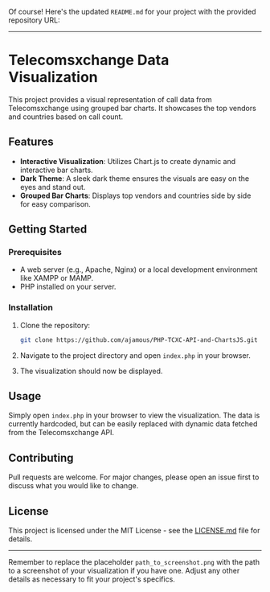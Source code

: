 Of course! Here's the updated `README.md` for your project with the provided repository URL:

---

# Telecomsxchange Data Visualization

This project provides a visual representation of call data from Telecomsxchange using grouped bar charts. It showcases the top vendors and countries based on call count.




## Features

- **Interactive Visualization**: Utilizes Chart.js to create dynamic and interactive bar charts.
- **Dark Theme**: A sleek dark theme ensures the visuals are easy on the eyes and stand out.
- **Grouped Bar Charts**: Displays top vendors and countries side by side for easy comparison.

## Getting Started

### Prerequisites

- A web server (e.g., Apache, Nginx) or a local development environment like XAMPP or MAMP.
- PHP installed on your server.

### Installation

1. Clone the repository:
   ```sh
   git clone https://github.com/ajamous/PHP-TCXC-API-and-ChartsJS.git
   ```

2. Navigate to the project directory and open `index.php` in your browser.

3. The visualization should now be displayed.

## Usage

Simply open `index.php` in your browser to view the visualization. The data is currently hardcoded, but can be easily replaced with dynamic data fetched from the Telecomsxchange API.

## Contributing

Pull requests are welcome. For major changes, please open an issue first to discuss what you would like to change.

## License

This project is licensed under the MIT License - see the [LICENSE.md](LICENSE.md) file for details.

---

Remember to replace the placeholder `path_to_screenshot.png` with the path to a screenshot of your visualization if you have one. Adjust any other details as necessary to fit your project's specifics.
